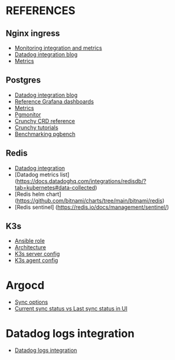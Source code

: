 # REFERENCES

## Nginx ingress
- [Monitoring integration and metrics](https://docs.datadoghq.com/integrations/nginx_ingress_controller/?tab=containerized)
- [Datadog integration blog](https://www.arthurkoziel.com/enabled-datadog-nginx-ingress-helm/)
- [Metrics](https://docs.datadoghq.com/integrations/nginx_ingress_controller/?tab=host)

## Postgres
- [Datadog integration blog](https://medium.com/globant/how-to-enable-observability-into-your-crunchy-data-postgresql-clusters-via-datadog-60e0fa7a23a5)
- [Reference Grafana dashboards](https://github.com/CrunchyData/postgres-operator-examples/tree/main/kustomize/monitoring/dashboards)
- [Metrics](https://access.crunchydata.com/documentation/pgmonitor/4.4/exporter/)
- [Pgmonitor](https://github.com/CrunchyData/pgmonitor)
- [Crunchy CRD reference](https://access.crunchydata.com/documentation/postgres-operator/latest/references/crd/)
- [Crunchy tutorials](https://access.crunchydata.com/documentation/postgres-operator/latest/tutorial/)
- [Benchmarking pgbench](https://www.cloudbees.com/blog/tuning-postgresql-with-pgbench)

## Redis
- [Datadog integration](https://docs.datadoghq.com/integrations/redisdb/?tab=kubernetes)
- [Datadog metrics list] (https://docs.datadoghq.com/integrations/redisdb/?tab=kubernetes#data-collected)
- [Redis helm chart] (https://github.com/bitnami/charts/tree/main/bitnami/redis)
- [Redis sentinel] (https://redis.io/docs/management/sentinel/)

## K3s
- [Ansible role](https://github.com/PyratLabs/ansible-role-k3s)
- [Architecture](https://docs.k3s.io/architecture)
- [K3s server config](https://docs.k3s.io/reference/server-config)
- [K3s agent config](https://docs.k3s.io/reference/server-config)

# Argocd
- [Sync options](https://argo-cd.readthedocs.io/en/stable/user-guide/sync-options/)
- [Current sync status vs Last sync status in UI](https://github.com/argoproj/argo-cd/issues/7629)

# Datadog logs integration
- [Datadog logs integration](https://docs.datadoghq.com/containers/kubernetes/log/?tab=operator)
